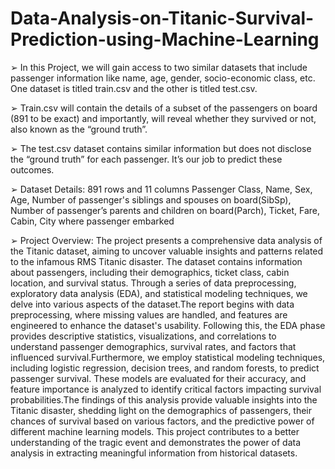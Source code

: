 # Data-Analysis-on-Titanic-Survival-Prediction-using-Machine-Learning

➢ In this Project, we will gain access to two similar datasets that include passenger 
information like name, age, gender, socio-economic class, etc. One dataset is titled train.csv 
and the other is titled test.csv. 

➢ Train.csv will contain the details of a subset of the passengers on board (891 to be exact) and 
importantly, will reveal whether they survived or not, also known as the “ground truth”. 

➢ The test.csv dataset contains similar information but does not disclose the “ground truth” for 
each passenger. It’s our job to predict these outcomes. 

➢ Dataset Details:
891 rows and 11 columns
Passenger Class, 
Name, 
Sex, 
Age, 
Number of passenger's siblings and spouses on board(SibSp), 
Number of passenger’s parents and children on board(Parch), 
Ticket, 
Fare, 
Cabin, 
City where passenger embarked

➢ Project Overview:
The project presents a comprehensive data analysis of the Titanic dataset, aiming 
to uncover valuable insights and patterns related to the infamous RMS Titanic disaster. The 
dataset contains information about passengers, including their demographics, ticket class, cabin 
location, and survival status. Through a series of data preprocessing, exploratory data analysis 
(EDA), and statistical modeling techniques, we delve into various aspects of the dataset.The 
report begins with data preprocessing, where missing values are handled, and features are 
engineered to enhance the dataset's usability. Following this, the EDA phase provides 
descriptive statistics, visualizations, and correlations to understand passenger demographics, 
survival rates, and factors that influenced survival.Furthermore, we employ statistical modeling 
techniques, including logistic regression, decision trees, and random forests, to predict 
passenger survival. These models are evaluated for their accuracy, and feature importance is 
analyzed to identify critical factors impacting survival probabilities.The findings of this 
analysis provide valuable insights into the Titanic disaster, shedding light on the demographics 
of passengers, their chances of survival based on various factors, and the predictive power of 
different machine learning models. This project contributes to a better understanding of the 
tragic event and demonstrates the power of data analysis in extracting meaningful information 
from historical datasets.


